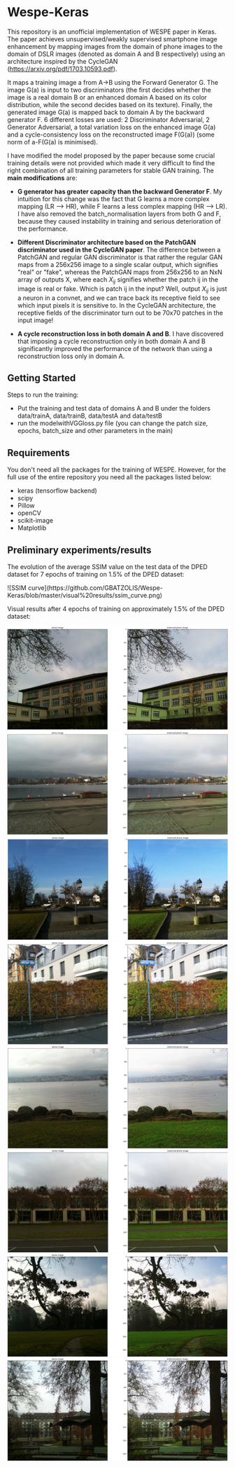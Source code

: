 # Wespe-Keras

This repository is an unofficial implementation of WESPE paper in Keras. The paper achieves unsupervised/weakly supervised smartphone image enhancement by mapping images from the domain of phone images to the domain of DSLR images (denoted as domain A and B respectively) using an architecture inspired by the CycleGAN (https://arxiv.org/pdf/1703.10593.pdf). 

It maps a training image a from A->B using the Forward Generator G. The image G(a) is input to two discriminators (the first decides whether the image is a real domain B or an enhanced domain A based on its color distribution, while the second decides based on its texture). Finally, the generated image G(a) is mapped back to domain A by the backward generator F. 6 different losses are used: 2 Discriminator Adversarial, 2 Generator Adversarial, a total variation loss on the enhanced image G(a) and a cycle-consistency loss on the reconstructed image F(G(a)) (some norm of a-F(G(a) is minimised). 

I have modified the model proposed by the paper because some crucial training details were not provided which made it very difficult to find the right combination of all training parameters for stable GAN training. The **main modifications** are:

* **G generator has greater capacity than the backward Generator F**. My intuition for this change was the fact that G learns a more complex mapping (LR --> HR), while F learns a less complex mapping (HR --> LR). I have also removed the batch_normalisation layers from both G and F, because they caused instability in training and serious deterioration of the performance.

* **Different Discriminator architecture based on the PatchGAN discriminator used in the CycleGAN paper**. The difference between a PatchGAN and regular GAN discriminator is that rather the regular GAN maps from a 256x256 image to a single scalar output, which signifies "real" or "fake", whereas the PatchGAN maps from 256x256 to an NxN array of outputs X, where each $X_{ij}$ signifies whether the patch ij in the image is real or fake. Which is patch ij in the input? Well, output $X_{ij}$ is just a neuron in a convnet, and we can trace back its receptive field to see which input pixels it is sensitive to. In the CycleGAN architecture, the receptive fields of the discriminator turn out to be 70x70 patches in the input image!

* **A cycle reconstruction loss in both domain A and B**. I have discovered that imposing a cycle reconstruction only in both domain A and B significantly improved the performance of the network than using a reconstruction loss only in domain A.



## Getting Started


Steps to run the training:

* Put the training and test data of domains A and B under the folders data/trainA, data/trainB, data/testA and data/testB
* run the modelwithVGGloss.py file (you can change the patch size, epochs, batch_size and other parameters in the main)

## Requirements
You don't need all the packages for the training of WESPE. However, for the full use of the entire repository you need all the packages listed below:

* keras (tensorflow backend)
* scipy
* Pillow
* openCV
* scikit-image
* Matplotlib


## Preliminary experiments/results

The evolution of the average SSIM value on the test data of the DPED dataset for 7 epochs of training on 1.5% of the DPED dataset:
<div>
![SSIM curve](https://github.com/GBATZOLIS/Wespe-Keras/blob/master/visual%20results/ssim_curve.png)
</div>

Visual results after 4 epochs of training on approximately 1.5% of the DPED dataset:

![Image 6](https://github.com/GBATZOLIS/Wespe-Keras/blob/master/visual%20results/Figure_6.png)
![Image 28](https://github.com/GBATZOLIS/Wespe-Keras/blob/master/visual%20results/Figure_28.png)
![Image 17](https://github.com/GBATZOLIS/Wespe-Keras/blob/master/visual%20results/Figure_17.png)
![Image 18](https://github.com/GBATZOLIS/Wespe-Keras/blob/master/visual%20results/Figure_18.png)
![Image 20](https://github.com/GBATZOLIS/Wespe-Keras/blob/master/visual%20results/Figure_20.png)
![Image 22](https://github.com/GBATZOLIS/Wespe-Keras/blob/master/visual%20results/Figure_22.png)
![Image 25](https://github.com/GBATZOLIS/Wespe-Keras/blob/master/visual%20results/Figure_25.png)
![Image 13](https://github.com/GBATZOLIS/Wespe-Keras/blob/master/visual%20results/Figure_13.png)
